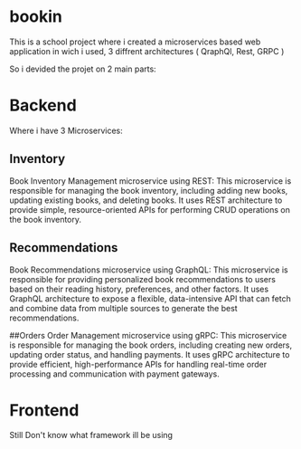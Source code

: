 # bookin

This is a school project where i created a microservices based web application in wich i used, 3 diffrent architectures ( QraphQl, Rest, GRPC )

So i devided the projet on 2 main parts:

# Backend
Where i have 3 Microservices:

## Inventory
Book Inventory Management microservice using REST: This microservice is responsible for managing the book inventory, including adding new books, updating existing books, and deleting books. It uses REST architecture to provide simple, resource-oriented APIs for performing CRUD operations on the book inventory.

## Recommendations
Book Recommendations microservice using GraphQL: This microservice is responsible for providing personalized book recommendations to users based on their reading history, preferences, and other factors. It uses GraphQL architecture to expose a flexible, data-intensive API that can fetch and combine data from multiple sources to generate the best recommendations.

##Orders
Order Management microservice using gRPC: This microservice is responsible for managing the book orders, including creating new orders, updating order status, and handling payments. It uses gRPC architecture to provide efficient, high-performance APIs for handling real-time order processing and communication with payment gateways.

# Frontend

Still Don't know what framework ill be using
